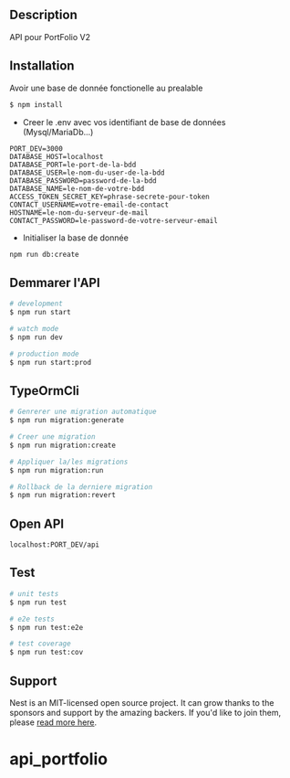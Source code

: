 
## Description

API pour PortFolio V2

## Installation

Avoir une base de donnée fonctionelle au prealable

```bash
$ npm install
```
* Creer le .env avec vos identifiant de base de données (Mysql/MariaDb...)
```
PORT_DEV=3000
DATABASE_HOST=localhost
DATABASE_PORT=le-port-de-la-bdd
DATABASE_USER=le-nom-du-user-de-la-bdd
DATABASE_PASSWORD=password-de-la-bdd
DATABASE_NAME=le-nom-de-votre-bdd
ACCESS_TOKEN_SECRET_KEY=phrase-secrete-pour-token
CONTACT_USERNAME=votre-email-de-contact
HOSTNAME=le-nom-du-serveur-de-mail
CONTACT_PASSWORD=le-password-de-votre-serveur-email

```
* Initialiser la base de donnée
```bash
npm run db:create
```
## Demmarer l'API

```bash
# development
$ npm run start

# watch mode
$ npm run dev

# production mode
$ npm run start:prod
```
## TypeOrmCli
```bash
# Genrerer une migration automatique
$ npm run migration:generate

# Creer une migration
$ npm run migration:create

# Appliquer la/les migrations
$ npm run migration:run

# Rollback de la derniere migration
$ npm run migration:revert
```
## Open API
```
localhost:PORT_DEV/api
```
## Test

```bash
# unit tests
$ npm run test

# e2e tests
$ npm run test:e2e

# test coverage
$ npm run test:cov
```

## Support

Nest is an MIT-licensed open source project. It can grow thanks to the sponsors and support by the amazing backers. If you'd like to join them, please [read more here](https://docs.nestjs.com/support).


# api_portfolio
